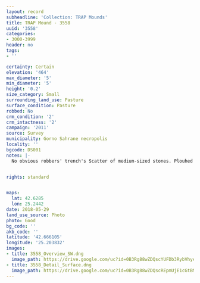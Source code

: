 ```yaml
---
layout: record
subheadline: 'Collection: TRAP Mounds'
title: TRAP Mound - 3558
uuid: '3558'
categories:
- 3000-3999
header: no
tags:
- ''

certainty: Certain
elevation: '464'
max_diameter: '5'
min_diameter: '5'
height: '0.2'
size_category: Small
surrounding_land_use: Pasture
surface_condition: Pasture
robbed: No
crm_condition: '2'
crm_intactness: '2'
campaign: '2011'
source: Survey
municipality: Gorno Sahrane necropolis
locality: ''
bgcode: DS001
notes: |-
  No obvious robbers' trench's Scatter of medium-sized stones. Plouhed over. Damaged by agricultural activity.


rights: standard


maps:
  lat: 42.6285
  lon: 25.2442
date: 2018-05-29
land_use_source: Photo
photo: Good
bg_code: ''
akb_code: ''
latitude: '42.666105'
longitude: '25.203832'
images:
- title: 3558_Overview_SW.dng
  image_path: https://drive.google.com/uc?id=0B3Rg88wZDQscYUFDb3RybVhyeDg
- title: 3558_Detail_Surface.dng
  image_path: https://drive.google.com/uc?id=0B3Rg88wZDQscREpmUjE1cGtBM2s
---
```

